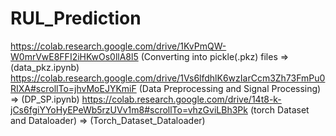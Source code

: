 # RUL_Prediction
https://colab.research.google.com/drive/1KvPmQW-W0mrVwE8FFI2iHKwOs0llA8l5 (Converting into pickle(.pkz) files => (data_pkz.ipynb)
https://colab.research.google.com/drive/1Vs6lfdhlK6wzIarCcm3Zh73FmPu0RIXA#scrollTo=jhvMoEJYKmiF (Data Preprocessing and Signal Processing) => (DP_SP.ipynb)
https://colab.research.google.com/drive/14t8-k-jCs6fgiYYoHyEPeWb5rzUVv1m8#scrollTo=vhzGviLBh3Pk (torch Dataset and Dataloader) => (Torch_Dataset_Dataloader) 
